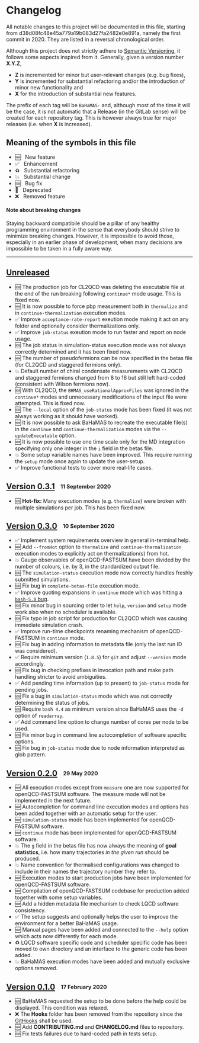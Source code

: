 # Changelog

All notable changes to this project will be documented in this file, starting from d38d08fc48e45a779a19b083d27fa2482e0e891a, namely the first commit in 2020.
They are listed in a reversal chronological order.

Although this project does not strictly adhere to [Semantic Versioning](https://semver.org/spec/v2.0.0.html), it follows some aspects inspired from it.
Generally, given a version number **X.Y.Z**,

* **Z** is incremented for minor but user-relevant changes (e.g. bug fixes),
* **Y** is incremented for substantial refactoring and/or the introduction of minor new functionality and
* **X** for the introduction of substantial new features.

The prefix of each tag will be `BaHaMAS-` and, although most of the time it will be the case, it is not automatic that a Release (in the GitLab sense) will be created for each repository tag.
This is however always true for major releases (i.e. when **X** is increased).

## Meaning of the symbols in this file

* :new:              &nbsp; New feature
* :white_check_mark: &nbsp; Enhancement
* :recycle:          &nbsp; Substantial refactoring
* :boom:             &nbsp; Substantial change
* :sos:              &nbsp; Bug fix
* :no_entry_sign:    &nbsp; Deprecated
* :x:                &nbsp; Removed feature

#### Note about breaking changes

Staying backward compatibile should be a pillar of any healthy programming environment in the sense that everybody should strive to minimize breaking changes.
However, it is impossible to avoid those, especially in an earlier phase of development, when many decisions are impossible to be taken in a fully aware way.

---

## [Unreleased]

* :sos: The production job for CL2QCD was deleting the executable file at the end of the run breaking following `continue*` mode usage. This is fixed now.
* :new: It is now possible to force pbp measurement both in `thermalize` and in `continue-thermalization` execution modes.
* :white_check_mark: Improve `acceptance-rate-report` exeution mode making it act on any folder and optionally consider thermalizations only.
* :white_check_mark: Improve `job-status` exeution mode to run faster and report on node usage.
* :sos: The job status in simulation-status execution mode was not always correctly determined and it has been fixed now.
* :new: The number of pseudofermions can be now specified in the betas file (for CL2QCD and staggered fermions only).
* :boom: Default number of chiral condensate measurements with CL2QCD and staggered fermions changed from 8 to 16 but still left hard-coded (consistent with Wilson fermions now).
* :sos: With CL2QCD, the `BHMAS_useRationalApproxFiles` was ignored in the `continue*` modes and unnecessary modifications of the input file were attempted. This is fixed now.
* :sos: The `--local` option of the `job-status` mode has been fixed (it was not always working as it should have worked).
* :new: It is now possible to ask BaHaMAS to recreate the executable file(s) in the `continue` and `continue-thermalization` modes via the `--updateExecutable` option.
* :new: It is now possible to use one time scale only for the MD integration specifying only one integer in the `i` field in the betas file.
* :boom: Some setup variable names have been improved. This require running the `setup` mode once again to update the user-setup.
* :white_check_mark: Improve functional tests to cover more real-life cases.

## [Version 0.3.1] &ensp;<sub><sup>11 September 2020</sup></sub>

* :sos: **Hot-fix:** Many execution modes (e.g. `thermalize`) were broken with multiple simulations per job. This has been fixed now.

## [Version 0.3.0] &ensp;<sub><sup>10 September 2020</sup></sub>

* :white_check_mark: Implement system requirements overview in general in-terminal help.
* :new: Add `--fromHot` option to `thermalize` and `continue-thermalization` execution modes to explicitly act on thermalization(s) from hot.
* :boom: Gauge observables of openQCD-FASTSUM have been divided by the number of colours, i.e. by 3, in the standardized output file.
* :sos: The `simulation-status` execution mode now correctly handles freshly submitted simulations.
* :sos: Fix bug in `complete-betas-file` execution mode.
* :white_check_mark: Improve quoting expansions in `continue` mode which was hitting a [`bash-5.0` bug](https://unix.stackexchange.com/a/596526/370049).
* :sos: Fix minor bug in sourcing order to let `help`, `version` and `setup` mode work also when no scheduler is available.
* :sos: Fix typo in job script for production for CL2QCD which was causing immediate simulation crash.
* :white_check_mark: Improve run-time checkpoints renaming mechanism of openQCD-FASTSUM in `continue` mode.
* :sos: Fix bug in adding information to metadata file (only the last run ID was considered).
* :white_check_mark: Require minimum version (`1.8.5`) for `git` and adjust `--version` mode accordingly.
* :sos: Fix bug in checking prefixes in invocation path and make path handling stricter to avoid ambiguities.
* :white_check_mark: Add pending time information (up to present) to `job-status` mode for pending jobs.
* :sos: Fix a bug in `simulation-status` mode which was not correctly determining the status of jobs.
* :sos: Require `bash 4.4` as minimum version since BaHaMAS uses the `-d` option of `readarray`.
* :white_check_mark: Add command line option to change number of cores per node to be used.
* :sos: Fix minor bug in command line autocompletion of software specific options.
* :sos: Fix bug in `job-status` mode due to node information interpreted as glob pattern.

## [Version 0.2.0] &ensp;<sub><sup>29 May 2020</sup></sub>

* :new: All execution modes except from `measure` one are now supported for openQCD-FASTSUM software. The measure mode will not be implemented in the next future.
* :new: Autocompletion for command line execution modes and options has been added together with an automatic setup for the user.
* :new: `simulation-status` mode has been implemented for openQCD-FASTSUM software.
* :new: `continue` mode has been implemented for openQCD-FASTSUM software.
* :boom: The `g` field in the betas file has now always the meaning of **goal statistics**, i.e. how many trajectories *in the given run* should be produced.
* :boom: Name convention for thermalised configurations was changed to include in their names the trajectory number they refer to.
* :new: Execution modes to start production jobs have been implemented for openQCD-FASTSUM software.
* :new: Compilation of openQCD-FASTSUM codebase for production added together with some setup variables.
* :new: Add a hidden metadata file mechanism to check LQCD software consistency.
* :white_check_mark: The setup suggests and optionally helps the user to improve the environment for a better BaHaMAS usage.
* :new: Manual pages have been added and connected to the `--help` option which acts now differently for each mode.
* :recycle: LQCD software specific code and scheduler specific code has been moved to own directory and an interface to the generic code has been added.
* :boom: BaHaMAS execution modes have been added and mutually exclusive options removed.

## [Version 0.1.0] &ensp;<sub><sup>17 February 2020</sup></sub>

* :sos: BaHaMAS requested the setup to be done before the help could be displayed. This condition was relaxed.
* :x: The **Hooks** folder has been removed from the repository since the [GitHooks](https://github.com/AxelKrypton/GitHooks) shall be used.
* :new: Add **CONTRIBUTING.md** and **CHANGELOG.md** files to repository.
* :sos: Fix tests failures due to hard-coded path in tests setup.


[Unreleased]: https://github.com/AG-Philipsen/BaHaMAS/compare/BaHaMAS-0.3.1...develop
[Version 0.3.1]: https://github.com/AG-Philipsen/BaHaMAS/releases/tag/BaHaMAS-0.3.1
[Version 0.3.0]: https://github.com/AG-Philipsen/BaHaMAS/releases/tag/BaHaMAS-0.3.0
[Version 0.2.0]: https://github.com/AG-Philipsen/BaHaMAS/releases/tag/BaHaMAS-0.2.0
[Version 0.1.0]: https://github.com/AG-Philipsen/BaHaMAS/releases/tag/BaHaMAS-0.1.0

